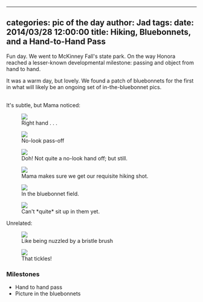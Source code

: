 
---
categories: pic of the day
author: Jad
tags: 
date: 2014/03/28 12:00:00
title: Hiking, Bluebonnets, and a Hand-to-Hand Pass
---
<p>
Fun day.  We went to McKinney Fall's state park.  On the way Honora reached a lesser-known developmental milestone: passing and object from hand to hand.
</p><p>
It was a warm day, but lovely.  We found a patch of bluebonnets for the first in what will likely be an ongoing set of in-the-bluebonnet pics.
</p><br/>
It's subtle, but Mama noticed:

<figure>
<img src="/img/2014/03/28/img_20140328115600_medium.jpg" />
<figcaption>Right hand . . .</figcaption>
</figure>

<figure>
<img src="/img/2014/03/28/img_20140328115602_medium.jpg" />
<figcaption>No-look pass-off</figcaption>
</figure>

<figure>
<img src="/img/2014/03/28/img_20140328115605_medium.jpg" />
<figcaption>Doh! Not quite a no-look hand off; but still.</figcaption>
</figure>


<figure>
<img src="/img/2014/03/28/img_20140328130900_medium.jpg" />
<figcaption>Mama makes sure we get our requisite hiking shot.</figcaption>
</figure>
<figure>
<img src="/img/2014/03/28/img_20140328133953_medium.jpg" />
<figcaption>In the bluebonnet field.</figcaption>
</figure>


<figure>
<img src="/img/2014/03/28/img_20140328134028_medium.jpg" />
<figcaption>Can't *quite* sit up in them yet.</figcaption>
</figure>

Unrelated:

<figure>
<img src="/img/2014/03/28/img_20140328175336_medium.jpg" />
<figcaption>Like being nuzzled by a bristle brush</figcaption>
</figure>

<figure>
<img src="/img/2014/03/28/img_20140328175332_medium.jpg" />
<figcaption>That tickles!</figcaption>
</figure>

### Milestones
* Hand to hand pass
* Picture in the bluebonnets